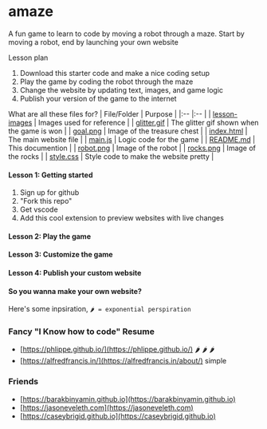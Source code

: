 # amaze
A fun game to learn to code by moving a robot through a maze. Start by moving a robot, end by launching your own website

Lesson plan
1. Download this starter code and make a nice coding setup
2. Play the game by coding the robot through the maze
3. Change the website by updating text, images, and game logic 
4. Publish your version of the game to the internet

What are all these files for? 
| File/Folder                    |  Purpose                                    |
|:--                             |:--                                          |
| [lesson-images](lesson-images) | Images used for reference                   | 
| [glitter.gif](glitter.gif)     | The glitter gif shown when the game is won  |
| [goal.png](goal.png)           | Image of the treasure chest                 |
| [index.html](index.html)       | The main website file                       |
| [main.js](main.js)             | Logic code for the game                     |
| [README.md](README.md)         | This documention                            |
| [robot.png](robot.png)         | Image of the robot                          |
| [rocks.png](rocks.png)         | Image of the rocks                          |
| [style.css](style.css)         | Style code to make the website pretty       |


#### Lesson 1: Getting started
1. Sign up for github
2. "Fork this repo"
3. Get vscode
4. Add this cool extension to preview websites with live changes

#### Lesson 2: Play the game

#### Lesson 3: Customize the game

#### Lesson 4: Publish your custom website

#### So you wanna make your own website?
Here's some inpsiration, `🌶️ = exponential perspiration`

<!-- ### Blog

### Store -->

### Fancy "I Know how to code" Resume
- [https://phlippe.github.io/](https://phlippe.github.io/)  🌶️ 🌶️ 🌶️ 
- [https://alfredfrancis.in/](https://alfredfrancis.in/about/) simple


<!-- ### Tech Docs -->

### Friends
- [https://barakbinyamin.github.io](https://barakbinyamin.github.io)
- [https://jasoneveleth.com](https://jasoneveleth.com)
- [https://caseybrigid.github.io](https://caseybrigid.github.io)